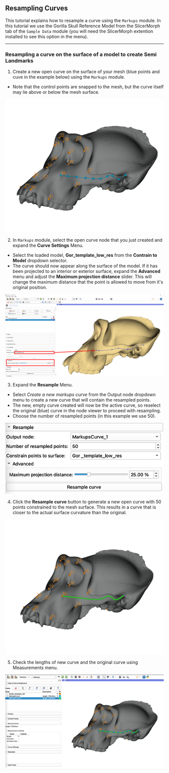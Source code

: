 ## Resampling Curves
This tutorial explains how to resample a curve using the `Markups` module. In this tutorial we use the Gorilla Skull Reference Model from the SlicerMorph tab of the `Sample Data` module (you will need the SlicerMorph extention installed to see this option in the menu).

----

### Resampling a curve on the surface of a model to create Semi Landmarks

1. Create a new open curve on the surface of your mesh (blue points and cuve in the example below) using the `Markups` module. 
  * Note that the control points are snapped to the mesh, but the curve itself may lie above or below the mesh surface. 
<img src="./images/curveOnMesh.png"/>

2. In `Markups` module, select the open curve node that you just created and expand the **Curve Settings** Menu.
  * Select the loaded model, **Gor_template_low_res** from the **Contrain to Model** dropdown selector.
  * The curve should now appear along the surface of the model. If it has been projected to an interior or exterior surface, expand the **Advanced** menu and adjust the **Maximum projection distance** slider. This will change the maximum distance that the point is allowed to move from it's original position. 
 <img src="./images/curveSettings.png"/>
 
3. Expand the **Resample** Menu. 
  * Select *Create a new markups curve* from the Output node dropdown menu to create a new curve that will contain the resampled points.
  * The new, empty curve created will now be the active curve, so reselect the original (blue) curve in the node viewer to proceed with resampling.
  * Choose the number of resampled points (in this example we use 50). 
<img src="./images/resampleOptions.png"/>

4. Click the **Resample curve** button to generate a new open curve with 50 points constrained to the mesh surface. This results in a curve that is closer to the actual surface curvature than the original. 
<img src="./images/newCurve.png"/>

5. Check the lengths of new curve and the original curve using Measurements menu.
<img src="./images/measures.png" width="600px"/>
